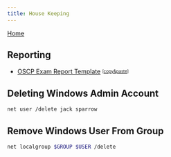 ```yaml
---
title: House Keeping
---
```


[Home](./)

## Reporting

+ [OSCP Exam Report Template](https://github.com/whoisflynn/OSCP-Exam-Report-Template/blob/master/OSCP-OS-XXXXX-Exam-Report_Template3.2.docx) <sup><sub>[[copy&paste](assets/files/OSCP-OS-XXXXX-Exam-Report_Template3.2.docx)]

## Deleting Windows Admin Account
```bash
net user /delete jack sparrow
```

## Remove Windows User From Group
```bash
net localgroup $GROUP $USER /delete
```